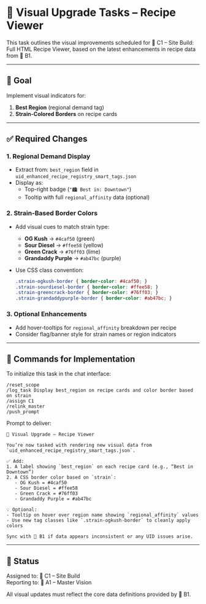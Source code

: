 # 📄 Visual Upgrade Tasks – Recipe Viewer

This task outlines the visual improvements scheduled for 📄 C1 – Site Build: Full HTML Recipe Viewer, based on the latest enhancements in recipe data from 📘 B1.

---

## 🎯 Goal

Implement visual indicators for:
1. **Best Region** (regional demand tag)
2. **Strain-Colored Borders** on recipe cards

---

## ✅ Required Changes

### 1. Regional Demand Display
- Extract from: `best_region` field in `uid_enhanced_recipe_registry_smart_tags.json`
- Display as:
  - Top-right badge (`"🏙️ Best in: Downtown"`)
  - Tooltip with full `regional_affinity` data (optional)

### 2. Strain-Based Border Colors
- Add visual cues to match strain type:
  - **OG Kush** → `#4caf50` (green)
  - **Sour Diesel** → `#ffee58` (yellow)
  - **Green Crack** → `#76ff03` (lime)
  - **Grandaddy Purple** → `#ab47bc` (purple)

- Use CSS class convention:
  ```css
  .strain-ogkush-border { border-color: #4caf50; }
  .strain-sourdiesel-border { border-color: #ffee58; }
  .strain-greencrack-border { border-color: #76ff03; }
  .strain-grandaddypurple-border { border-color: #ab47bc; }
  ```

### 3. Optional Enhancements
- Add hover-tooltips for `regional_affinity` breakdown per recipe
- Consider flag/banner style for strain names or region indicators

---

## 🔧 Commands for Implementation
To initialize this task in the chat interface:

```
/reset_scope
/log_task Display best_region on recipe cards and color border based on strain
/assign C1
/relink_master
/push_prompt
```

Prompt to deliver:
```
🎯 Visual Upgrade – Recipe Viewer

You’re now tasked with rendering new visual data from `uid_enhanced_recipe_registry_smart_tags.json`.

✅ Add:
1. A label showing `best_region` on each recipe card (e.g., “Best in Downtown”)
2. A CSS border color based on `strain`:
   - OG Kush = #4caf50
   - Sour Diesel = #ffee58
   - Green Crack = #76ff03
   - Grandaddy Purple = #ab47bc

💡 Optional:
- Tooltip on hover over region name showing `regional_affinity` values
- Use new tag classes like `.strain-ogkush-border` to cleanly apply colors

Sync with 📘 B1 if data appears inconsistent or any UID issues arise.
```

---

## 🧭 Status
Assigned to: 📄 C1 – Site Build  
Reporting to: 🧠 A1 – Master Vision

All visual updates must reflect the core data definitions provided by 📘 B1.

